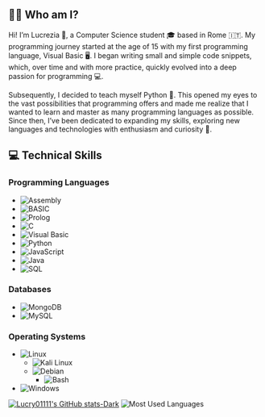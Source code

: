   ## 👩‍💻 Who am I?

Hi! I’m Lucrezia 👋, a Computer Science student 🎓 based in Rome 🇮🇹. 
My programming journey started at the age of 15 with my first programming language, Visual Basic 🖥️. 
I began writing small and simple code snippets, which, over time and with more practice, quickly evolved into a deep passion for programming 💻.

Subsequently, I decided to teach myself Python 🐍. This opened my eyes to the vast possibilities that programming offers and made me realize that I wanted to learn and master as many programming languages as possible. Since then, I’ve been dedicated to expanding my skills, exploring new languages and technologies with enthusiasm and curiosity 🚀.


  ## 💻 Technical Skills


### Programming Languages
- ![Assembly](https://img.shields.io/badge/Assembly-525252?style=flat&logo=assembler&logoColor=white)
- ![BASIC](https://img.shields.io/badge/BASIC-01579B?style=flat&logoColor=white) 
- ![Prolog](https://img.shields.io/badge/Prolog-326CE5?style=flat&logoColor=white)
- ![C](https://img.shields.io/badge/C-A8B9CC?style=flat&logo=c&logoColor=black)
- ![Visual Basic](https://img.shields.io/badge/Visual%20Basic-5C2D91?style=flat&logo=visual-studio&logoColor=white)
- ![Python](https://img.shields.io/badge/Python-3776AB?style=flat&logo=python&logoColor=white) 
- ![JavaScript](https://img.shields.io/badge/JavaScript-F7DF1E?style=flat&logo=javascript&logoColor=black)
- ![Java](https://img.shields.io/badge/Java-007396?style=flat&logo=java&logoColor=white) 
- ![SQL](https://img.shields.io/badge/SQL-4479A1?style=flat&logo=sql&logoColor=white)

### Databases
- ![MongoDB](https://img.shields.io/badge/MongoDB-47A248?style=flat&logo=mongodb&logoColor=white) 
- ![MySQL](https://img.shields.io/badge/MySQL-4479A1?style=flat&logo=mysql&logoColor=white) 

### Operating Systems
- ![Linux](https://img.shields.io/badge/Linux-FCC624?style=flat&logo=linux&logoColor=black)
  - ![Kali Linux](https://img.shields.io/badge/Kali%20Linux-557C94?style=flat&logo=kalilinux&logoColor=white) 
  - ![Debian](https://img.shields.io/badge/Debian-A81D33?style=flat&logo=debian&logoColor=white) 
      - ![Bash](https://img.shields.io/badge/Bash-4EAA25?style=flat&logo=gnubash&logoColor=white) 
- ![Windows](https://img.shields.io/badge/Windows-0078D6?style=flat&logo=windows&logoColor=white) 


[![Lucry01111's GitHub stats-Dark](https://github-readme-stats.vercel.app/api?username=lucry01111&show_icons=true&theme=dark#gh-dark-mode-only)](https://github.com/lucry01111/github-readme-stats#gh-dark-mode-only)
![Most Used Languages](https://github-readme-stats.vercel.app/api/top-langs/?username=lucry01111&layout=compact&langs_count=8&theme=dark#gh-dark-mode-only)

